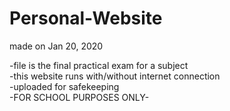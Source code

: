 # Personal-Website<br />
made on Jan 20, 2020<br />

  -file is the final practical exam for a subject<br />
  -this website runs with/without internet connection<br />
  -uploaded for safekeeping<br />
  -FOR SCHOOL PURPOSES ONLY-
